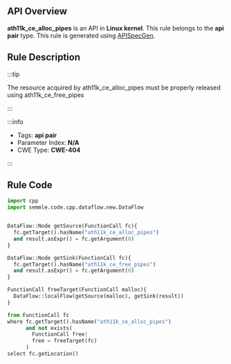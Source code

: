 ---
---


## API Overview
**ath11k_ce_alloc_pipes** is an API in **Linux kernel**. This rule belongs to the **api pair** type. This rule is generated using [APISpecGen](../../tools/APISpecGen).
## Rule Description

:::tip

The resource acquired by ath11k_ce_alloc_pipes must be properly released using ath11k_ce_free_pipes

:::

:::info

- Tags: **api pair**
- Parameter Index: **N/A**
- CWE Type: **CWE-404**

:::

## Rule Code
```python
import cpp
import semmle.code.cpp.dataflow.new.DataFlow


DataFlow::Node getSource(FunctionCall fc){
  fc.getTarget().hasName("ath11k_ce_alloc_pipes")
  and result.asExpr() = fc.getArgument(0)
}

DataFlow::Node getSink(FunctionCall fc){
  fc.getTarget().hasName("ath11k_ce_free_pipes")
  and result.asExpr() = fc.getArgument(0)
}

FunctionCall freeTarget(FunctionCall malloc){
  DataFlow::localFlow(getSource(malloc), getSink(result))
}

from FunctionCall fc
where fc.getTarget().hasName("ath11k_ce_alloc_pipes")
      and not exists(
        FunctionCall free| 
        free = freeTarget(fc)
      )
select fc.getLocation()

    
```